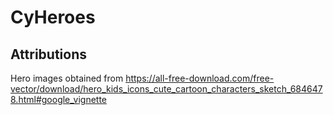 # CyHeroes


## Attributions

Hero images obtained from https://all-free-download.com/free-vector/download/hero_kids_icons_cute_cartoon_characters_sketch_6846478.html#google_vignette

